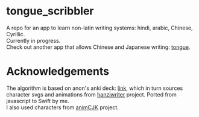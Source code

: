 # tongue_scribbler
A repo for an app to learn non-latin writing systems: hindi, arabic, Chinese, Cyrillic.     
Currently in progress.   
Check out another app that allows Chinese and Japanese writing: [tongue](https://apps.apple.com/us/app/tongue-flashcards/id6464297462).  
# Acknowledgements
The algorithm is based on anon's anki deck: [link](https://www.reddit.com/r/Anki/comments/fhte8l/i_have_developed_write_chinese_for_anki/), which in turn sources character svgs and animations from [hanziwriter](https://hanziwriter.org/) project. Ported from javascript to Swift by me.   
I also used characters from [animCJK](https://github.com/parsimonhi/animCJK/tree/master) project.    